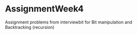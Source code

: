 # AssignmentWeek4
Assignment problems from interviewbit for Bit manipulation and Backtracking (recursion)
